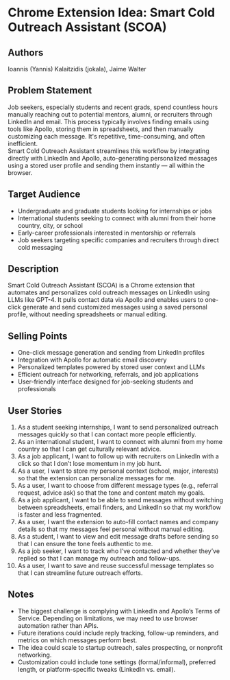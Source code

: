 # Chrome Extension Idea: Smart Cold Outreach Assistant (SCOA)

## Authors  
Ioannis (Yannis) Kalaitzidis (jokala), Jaime Walter

## Problem Statement  
Job seekers, especially students and recent grads, spend countless hours manually reaching out to potential mentors, alumni, or recruiters through LinkedIn and email. This process typically involves finding emails using tools like Apollo, storing them in spreadsheets, and then manually customizing each message. It's repetitive, time-consuming, and often inefficient.  
Smart Cold Outreach Assistant streamlines this workflow by integrating directly with LinkedIn and Apollo, auto-generating personalized messages using a stored user profile and sending them instantly — all within the browser.

## Target Audience  
- Undergraduate and graduate students looking for internships or jobs  
- International students seeking to connect with alumni from their home country, city, or school  
- Early-career professionals interested in mentorship or referrals  
- Job seekers targeting specific companies and recruiters through direct cold messaging  

## Description  
Smart Cold Outreach Assistant (SCOA) is a Chrome extension that automates and personalizes cold outreach messages on LinkedIn using LLMs like GPT-4. It pulls contact data via Apollo and enables users to one-click generate and send customized messages using a saved personal profile, without needing spreadsheets or manual editing.

## Selling Points  
- One-click message generation and sending from LinkedIn profiles  
- Integration with Apollo for automatic email discovery  
- Personalized templates powered by stored user context and LLMs  
- Efficient outreach for networking, referrals, and job applications  
- User-friendly interface designed for job-seeking students and professionals  

## User Stories  
1. As a student seeking internships, I want to send personalized outreach messages quickly so that I can contact more people efficiently.  
2. As an international student, I want to connect with alumni from my home country so that I can get culturally relevant advice.  
3. As a job applicant, I want to follow up with recruiters on LinkedIn with a click so that I don’t lose momentum in my job hunt.  
4. As a user, I want to store my personal context (school, major, interests) so that the extension can personalize messages for me.  
5. As a user, I want to choose from different message types (e.g., referral request, advice ask) so that the tone and content match my goals.
6. 	As a job applicant, I want to be able to send messages without switching between spreadsheets, email finders, and LinkedIn so that my workflow is faster and less fragmented.
7.	As a user, I want the extension to auto-fill contact names and company details so that my messages feel personal without manual editing.
8.	As a student, I want to view and edit message drafts before sending so that I can ensure the tone feels authentic to me.
9.	As a job seeker, I want to track who I’ve contacted and whether they’ve replied so that I can manage my outreach and follow-ups.
10.	As a user, I want to save and reuse successful message templates so that I can streamline future outreach efforts.

## Notes  
- The biggest challenge is complying with LinkedIn and Apollo’s Terms of Service. Depending on limitations, we may need to use browser automation rather than APIs.  
- Future iterations could include reply tracking, follow-up reminders, and metrics on which messages perform best.  
- The idea could scale to startup outreach, sales prospecting, or nonprofit networking.  
- Customization could include tone settings (formal/informal), preferred length, or platform-specific tweaks (LinkedIn vs. email).

